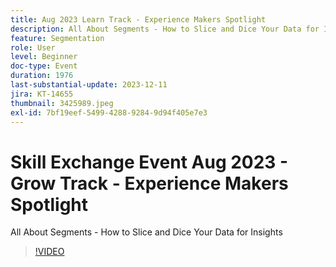 ```yaml
---
title: Aug 2023 Learn Track - Experience Makers Spotlight
description: All About Segments - How to Slice and Dice Your Data for Insights
feature: Segmentation
role: User
level: Beginner
doc-type: Event
duration: 1976
last-substantial-update: 2023-12-11
jira: KT-14655
thumbnail: 3425989.jpeg
exl-id: 7bf19eef-5499-4288-9284-9d94f405e7e3
---
```

# Skill Exchange Event Aug 2023 - Grow Track - Experience Makers Spotlight

All About Segments - How to Slice and Dice Your Data for Insights

>[!VIDEO](https://video.tv.adobe.com/v/3425989/?learn=on)
